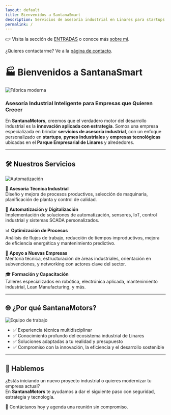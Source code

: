 ```yaml
---
layout: default
title: Bienvenidos a SantanaSmart
description: Servicios de asesoría industrial en Linares para startups y empresas del Parque Empresarial. Automatización, digitalización, optimización de procesos y más.
permalink: /
---
```


👉 Visita la sección de [ENTRADAS](/blog.html) o conoce más [sobre mí](/about).

¿Quieres contactarme? Ve a la [página de contacto](/contacto).

# 🏭 Bienvenidos a SantanaSmart

![Fábrica moderna](https://images.pexels.com/photos/209251/pexels-photo-209251.jpeg?auto=compress&cs=tinysrgb&dpr=2&h=400)

### Asesoría Industrial Inteligente para Empresas que Quieren Crecer

En **SantanaMotors**, creemos que el verdadero motor del desarrollo industrial es la **innovación aplicada con estrategia**. Somos una empresa especializada en brindar **servicios de asesoría industrial**, con un enfoque personalizado en **startups**, **pymes industriales** y **empresas tecnológicas** ubicadas en el **Parque Empresarial de Linares** y alrededores.

---

## 🛠 Nuestros Servicios

![Automatización](https://images.pexels.com/photos/256510/pexels-photo-256510.jpeg?auto=compress&cs=tinysrgb&dpr=2&h=400)

🔧 **Asesoría Técnica Industrial**  
Diseño y mejora de procesos productivos, selección de maquinaria, planificación de planta y control de calidad.

🤖 **Automatización y Digitalización**  
Implementación de soluciones de automatización, sensores, IoT, control industrial y sistemas SCADA personalizados.

📊 **Optimización de Procesos**  
Análisis de flujos de trabajo, reducción de tiempos improductivos, mejora de eficiencia energética y mantenimiento predictivo.

🚀 **Apoyo a Nuevas Empresas**  
Mentoría técnica, estructuración de áreas industriales, orientación en subvenciones, y networking con actores clave del sector.

🎓 **Formación y Capacitación**  
Talleres especializados en robótica, electrónica aplicada, mantenimiento industrial, Lean Manufacturing, y más.

---

## 🌐 ¿Por qué SantanaMotors?

![Equipo de trabajo](https://images.pexels.com/photos/4164059/pexels-photo-4164059.jpeg?auto=compress&cs=tinysrgb&dpr=2&h=400)

- ✅ Experiencia técnica multidisciplinar  
- ✅ Conocimiento profundo del ecosistema industrial de Linares  
- ✅ Soluciones adaptadas a tu realidad y presupuesto  
- ✅ Compromiso con la innovación, la eficiencia y el desarrollo sostenible  

---

## 🤝 Hablemos

¿Estás iniciando un nuevo proyecto industrial o quieres modernizar tu empresa actual?  
En **SantanaMotors** te ayudamos a dar el siguiente paso con seguridad, estrategia y tecnología.

📩 Contáctanos hoy y agenda una reunión sin compromiso.

